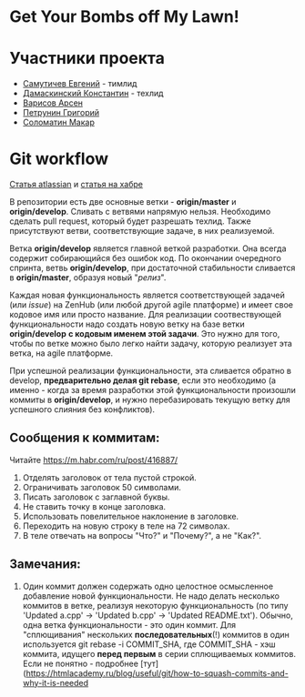 # Get Your Bombs off My Lawn!

# Участники проекта 
* [Самутичев Евгений](https://github.com/zhenyatos) - тимлид
* [Дамаскинский Константин](https://github.com/kystyn) - техлид
* [Варисов Арсен](https://github.com/Jiija) 
* [Петрунин Григорий](https://github.com/via8) 
* [Соломатин Макар](https://github.com/MakarSolomatin)


# Git workflow
[Статья atlassian](https://www.atlassian.com/git/tutorials/comparing-workflows/gitflow-workflow) и [статья на хабре](https://habr.com/ru/post/106912/)

В репозитории есть две основные ветки - **origin/master** и **origin/develop**. Сливать с ветвями напрямую нельзя. Необходимо сделать pull request, который будет разрешать техлид. Также присутствуют ветви, соответствующие задаче, в них реализуемой.

Ветка **origin/develop** является главной веткой разработки. Она всегда содержит собирающийся без ошибок код.
По окончании очередного спринта, ветвь **origin/develop**, при достаточной стабильности сливается в **origin/master**, образуя новый "*релиз*".

Каждая новая функциональность является соответствующей задачей (или *issue*) на ZenHub (или любой другой agile платформе) и имеет свое кодовое имя или просто название. Для реализации соотвествующей функциональности надо создать новую ветку на базе ветки **origin/develop** **с кодовым именем этой задачи**. Это нужно для того, чтобы по ветке можно было легко найти задачу, которую реализует эта ветка, на agile платформе.

При успешной реализации функциональности, эта сливается обратно в develop, **предварительно делая git rebase**, если это необходимо (а именно - когда за время разработки этой функциональности произошли коммиты в **origin/develop**, и нужно перебазировать текущую ветку для успешного слияния без конфликтов).

## Сообщения к коммитам:
Читайте https://m.habr.com/ru/post/416887/

1) Отделять заголовок от тела пустой строкой.
2) Ограничивать заголовок 50 символами.
3) Писать заголовок с заглавной буквы.
4) Не ставить точку в конце заголовка.
5) Использовать повелительное наклонение в заголовке.
6) Переходить на новую строку в теле на 72 символах.
7) В теле отвечать на вопросы "Что?" и "Почему?", а не "Как?".

## Замечания:
1) Один коммит должен содержать одно целостное осмысленное добавление новой функциональности. Не надо делать несколько коммитов в 
ветке, реализуя некоторую функциональность (по типу 'Updated a.cpp' -> 'Updated b.cpp' -> 'Updated README.txt'). Обычно, одна ветка функциональности - это один коммит. Для "сплющивания" нескольких **последовательных**(!) коммитов в один используется 
git rebase -i COMMIT_SHA, где COMMIT_SHA - хэш коммита, идущего **перед первым** в серии сплющиваемых коммитов.
Если не понятно - подробнее [тут](https://htmlacademy.ru/blog/useful/git/how-to-squash-commits-and-why-it-is-needed

